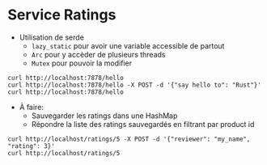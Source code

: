 # Service Ratings

* Utilisation de serde
  * `lazy_static` pour avoir une variable accessible de partout
  * `Arc` pour y accèder de plusieurs threads
  * `Mutex` pour pouvoir la modifier

```
curl http://localhost:7878/hello
curl http://localhost:7878/hello -X POST -d '{"say hello to": "Rust"}'
curl http://localhost:7878/hello
```

* À faire:
  * Sauvegarder les ratings dans une HashMap
  * Répondre la liste des ratings sauvegardés en filtrant par product id

```
curl http://localhost/ratings/5 -X POST -d '{"reviewer": "my_name", "rating": 3}'
curl http://localhost/ratings/5
```

